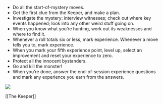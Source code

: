 
- Do all the start-of-mystery moves.
- Get the first clue from the Keeper, and make a plan.
- Investigate the mystery: interview witnesses; check out where key events happened; look into any other weird stuff going on.
- When you know what you’re hunting, work out its weaknesses and where to find it.
- Whenever a roll totals six or less, mark experience. Whenever a move tells you to, mark experience.
- When you mark your fifth experience point, level up, select an improvement and reset your experience to zero.
- Protect all the innocent bystanders.
- Go and kill the monster!
- When you’re done, answer the end-of-session experience questions and mark any experience you earn from the answers.

![](MotWIMG3.jpeg)

[[The Keeper]]
